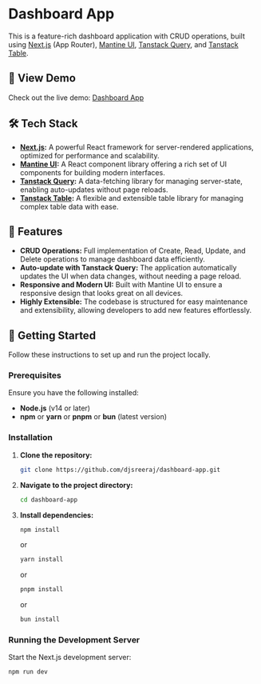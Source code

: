 # Dashboard App

This is a feature-rich dashboard application with CRUD operations, built using [Next.js](https://nextjs.org/) (App Router), [Mantine UI](https://mantine.dev/), [Tanstack Query](https://tanstack.com/query/latest), and [Tanstack Table](https://tanstack.com/table/v8).

## 🚀 View Demo

Check out the live demo: [Dashboard App](https://next-dashboard-azure-alpha.vercel.app/) 

## 🛠️ Tech Stack

- **[Next.js](https://nextjs.org/):** A powerful React framework for server-rendered applications, optimized for performance and scalability.
- **[Mantine UI](https://mantine.dev/):** A React component library offering a rich set of UI components for building modern interfaces.
- **[Tanstack Query](https://tanstack.com/query/latest):** A data-fetching library for managing server-state, enabling auto-updates without page reloads.
- **[Tanstack Table](https://tanstack.com/table/v8):** A flexible and extensible table library for managing complex table data with ease.

## 📄 Features

- **CRUD Operations:** Full implementation of Create, Read, Update, and Delete operations to manage dashboard data efficiently.
- **Auto-update with Tanstack Query:** The application automatically updates the UI when data changes, without needing a page reload.
- **Responsive and Modern UI:** Built with Mantine UI to ensure a responsive design that looks great on all devices.
- **Highly Extensible:** The codebase is structured for easy maintenance and extensibility, allowing developers to add new features effortlessly.

## 📝 Getting Started

Follow these instructions to set up and run the project locally.

### Prerequisites

Ensure you have the following installed:

- **Node.js** (v14 or later)
- **npm** or **yarn** or **pnpm** or **bun** (latest version)

### Installation

1. **Clone the repository:**
    ```bash
    git clone https://github.com/djsreeraj/dashboard-app.git
    ```

2. **Navigate to the project directory:**
    ```bash
    cd dashboard-app
    ```

3. **Install dependencies:**
    ```bash
    npm install
    ```
    or
    ```bash
    yarn install
    ```
    or
    ```bash
    pnpm install
    ```
    or
    ```bash
    bun install
    ```

### Running the Development Server

Start the Next.js development server:

```bash
npm run dev
